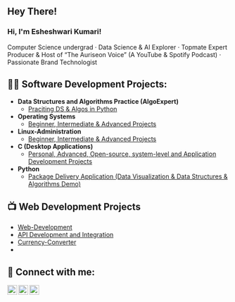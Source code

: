 ## Hey There! 

<h3>Hi, I'm Esheshwari Kumari!</h3>
<p>
  Computer Science undergrad &middot; Data Science & AI Explorer &middot; Topmate Expert<br>
  Producer & Host of “The Auriseon Voice” (A YouTube & Spotify Podcast) &middot; Passionate Brand Technologist
</p>


<h2>👨‍💻 Software Development Projects:</h2>

- <b>Data Structures and Algorithms Practice (AlgoExpert)</b>
  - [Praciting DS & Algos in Python](https://github.com/Esheshwari/Data-Structures-and-algorithms.git)
- <b>Operating Systems</b>
  - [Beginner, Intermediate & Advanced Projects](https://github.com/Esheshwari/Operating-system.git)
- <b>Linux-Administration</b>
  - [Beginner, Intermediate & Advanced Projects](https://github.com/Esheshwari/Linux-Administration.git)
- <b>C (Desktop Applications)</b>
  - [Personal, Advanced, Open-source, system-level and Application Development Projects](https://github.com/Esheshwari/C-Programming.git)
- <b>Python</b>
  - [Package Delivery Application (Data Visualization & Data Structures & Algorithms Demo)](https://github.com/Esheshwari/python-programming.git)

<h2>📺 Web Development Projects</h2>

- [Web-Development](https://github.com/Esheshwari/Web-Development.git)
- [API Development and Integration](https://github.com/Esheshwari/ApiDevelopment.git)
- [Currency-Converter](https://github.com/Esheshwari/Currency-Converter.git)
- 
<h2> 🤳 Connect with me:</h2>

[<img align="left" alt="Esheshwari Kumari | Topmate" width="22px" src="https://cdn.jsdelivr.net/npm/simple-icons@v3/icons/topmate.svg" />][topmate]
[<img align="left" alt="Esheshwari Kumari | Email" width="22px" src="https://cdn.jsdelivr.net/npm/simple-icons@v3/icons/email.svg" />][email]
[<img align="left" alt="Esheshwari Kumari | LinkedIn" width="22px" src="https://cdn.jsdelivr.net/npm/simple-icons@v3/icons/linkedin.svg" />][linkedin]

[topmate]: https://topmate.io/auriseon/
[email]: esheshwaritiwari@gmail.com
[linkedin]: https://www.linkedin.com/in/msesheshwari/

<!--
**joshmadakor1/joshmadakor1** is a ✨ _special_ ✨ repository because its `README.md` (this file) appears on your GitHub profile.

Here are some ideas to get you started:

- 🔭 I’m currently working on ...
- 🌱 I’m currently learning ...
- 👯 I’m looking to collaborate on ...
- 🤔 I’m looking for help with ...
- 💬 Ask me about ...
- 📫 How to reach me: ...
- 😄 Pronouns: ...
- ⚡ Fun fact: ...
-->
